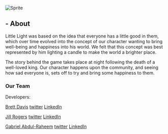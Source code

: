 ![Sprite](https://i.ibb.co/9cwtps3/Sprite1standleft.png)

## - About

Little Light was based on the idea that everyone has a little good in them, which over time evolved into the concept of our character wanting to bring well-being and happiness into his world. We felt that this concept was best represented by him lighting a candle to make the world a brighter place.

The story behind the game takes place at night following the death of a well-loved king. Our character happens upon the community, and seeing how sad everyone is, sets off to try and bring some happiness to them.


### Our Team
Developers: 

[Brett Davis](https://github.com/menacingmanatee) [twitter](https://twitter.com/bre_p_d) [LinkedIn](https://www.linkedin.com/in/brett-davis-132916155/)

[Jill Rogers](https://github.com/jilroge7) [twitter](https://twitter.com/JilRoge7) [LinkedIn](https://www.linkedin.com/in/jill-rogers-ba29313a/)

[Gabriel Abdul-Raheem](https://github.com/gabrielabdul) [twitter]() [LinkedIn](https://www.linkedin.com/in/gabriel-abdul-raheem-3a1a01144/)
